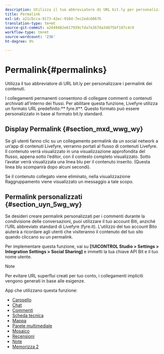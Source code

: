 ```yaml
---
description: Utilizza il tuo abbreviatore di URL bit.ly per personalizzare i permalink dei contenuti.
title: Permalink
exl-id: a21cbcca-9173-42ec-910d-7ec2edc60676
translation-type: tm+mt
source-git-commit: a2449482e617939cfda7e367da34875bf187c4c9
workflow-type: tm+mt
source-wordcount: '236'
ht-degree: 0%

---
```


# Permalink{#permalinks}

Utilizza il tuo abbreviatore di URL bit.ly per personalizzare i permalink dei contenuti.

I collegamenti permanenti consentono di collegare commenti o contenuti archiviati all’interno dei flussi. Per abilitare questa funzione, Livefyre utilizza un formato URL predefinito:** fyre.it**. Questo formato può essere personalizzato in base al formato bit.ly standard.

## Display Permalink {#section_mxd_wwg_wy}

Se gli utenti fanno clic su un collegamento permalink da un social network a un’app di contenuti Livefyre, verranno portati al flusso di contenuti Livefyre. Il contenuto verrà visualizzato in una visualizzazione approfondita del flusso, appena sotto l’editor, con il contesto completo visualizzato. Sotto l’avatar verrà visualizzata una linea blu per il contenuto inserito. (Questa linea blu scomparirà dopo alcuni secondi).

Se il contenuto collegato viene eliminato, nella visualizzazione Raggruppamento viene visualizzato un messaggio a tale scopo.

## Permalink personalizzati {#section_uyn_5wg_wy}

Se desideri creare permalink personalizzati per i commenti durante la condivisione delle conversazioni, puoi utilizzare il tuo account Biti, anziché l’URL abbreviato standard di Livefyre (fyre.it). L&#39;utilizzo del tuo account Bito aiuterà a ricordare agli utenti che visiteranno il contenuto del tuo sito quando cliccano su un permalink.

Per implementare questa funzione, vai su **[!UICONTROL Studio > Settings > Integration Settings > Social Sharing]** e immetti la tua chiave API Bit e il tuo nome utente.

>[!NOTE]
>
>Per evitare URL superflui creati per tuo conto, i collegamenti impliciti vengono generati in base alle esigenze.

App che utilizzano questa funzione:

* [Carosello](/help/using/c-about-apps/c-carousel-app/c-carousel-app.md#c_carousel_app)
* [Chat](/help/using/c-about-apps/c-chat-app/c-chat-app.md#c_chat_app)
* [Commenti](/help/using/c-about-apps/c-comments/c-comments.md)
* [Scheda tecnica](/help/using/c-about-apps/c-feature-card-app/c-feature-card-app.md#c_feature_card_app)
* [Mappa](/help/using/c-about-apps/c-map-app/c-map-app.md#c_map_app)
* [Parete multimediale](/help/using/c-about-apps/c-media-wall-app/c-media-wall-app.md#c_media_wall_app)
* [Mosaico](/help/using/c-about-apps/c-mosaic-app/c-mosaic-app.md#c_mosaic_app)
* [Recensioni](/help/using/c-about-apps/c-reviews-app/c-reviews-app.md#c_reviews_app)
* [Note](/help/using/c-about-apps/c-sidenotes-app/c-sidenotes-app.md#c_sidenotes_app)
* [Memorizza 2](/help/using/c-about-apps/c-storify2/c-storify2.md#c_storify2)
